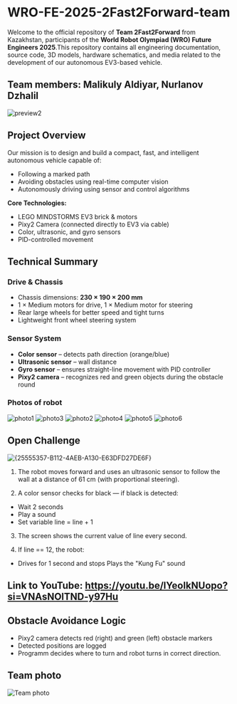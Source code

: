 # WRO-FE-2025-2Fast2Forward-team
Welcome to the official repository of **Team 2Fast2Forward** from Kazakhstan, participants of the **World Robot Olympiad (WRO) Future Engineers 2025**.This repository contains all engineering documentation, source code, 3D models, hardware schematics, and media related to the development of our autonomous EV3-based vehicle. 
## Team members: Malikuly Aldiyar, Nurlanov Dzhalil

![preview2](https://github.com/user-attachments/assets/a29509b0-afce-4198-8052-537fa538f86d)

## Project Overview

Our mission is to design and build a compact, fast, and intelligent autonomous vehicle capable of:

- Following a marked path
- Avoiding obstacles using real-time computer vision
- Autonomously driving using sensor and control algorithms

**Core Technologies:**
- LEGO MINDSTORMS EV3 brick & motors
- Pixy2 Camera (connected directly to EV3 via cable)
- Color, ultrasonic, and gyro sensors
- PID-controlled movement

## Technical Summary

### Drive & Chassis

- Chassis dimensions: **230 × 190 × 200 mm**
- 1 × Medium motors for drive, 1 × Medium motor for steering
- Rear large wheels for better speed and tight turns
- Lightweight front wheel steering system

### Sensor System

- **Color sensor** – detects path direction (orange/blue)
- **Ultrasonic sensor** – wall distance
- **Gyro sensor** – ensures straight-line movement with PID controller
- **Pixy2 camera** – recognizes red and green objects during the obstacle round

### Photos of robot
![photo1](https://github.com/user-attachments/assets/88275ad2-432f-4e03-a3fd-e1ecc41c92a8)
![photo3](https://github.com/user-attachments/assets/c06869b0-6ebe-4701-b5a8-91e420653d27)
![photo2](https://github.com/user-attachments/assets/53c9a823-8810-4864-bd32-61579632f31f)
![photo4](https://github.com/user-attachments/assets/8ff3bd48-07a2-4f93-8a78-e4a726ca3f4b)
![photo5](https://github.com/user-attachments/assets/488bd7d0-920f-470d-a573-8f7b915256e4)
![photo6](https://github.com/user-attachments/assets/41b5eede-4352-4352-9438-da3a8381cb4e)

## Open Challenge
![{25555357-B112-4AEB-A130-E63DFD27DE6F}](https://github.com/user-attachments/assets/1131fb5d-a43f-4af9-b7d4-89e1067f62b9)
1. The robot moves forward and uses an ultrasonic sensor to follow the wall at a distance of 61 cm (with proportional steering).

2. A color sensor checks for black — if black is detected:
- Wait 2 seconds
- Play a sound
- Set variable line = line + 1

3. The screen shows the current value of line every second.

4. If line == 12, the robot:
- Drives for 1 second and stops
Plays the "Kung Fu" sound
## Link to YouTube: https://youtu.be/lYeoIkNUopo?si=VNAsNOlTND-y97Hu

## Obstacle Avoidance Logic

- Pixy2 camera detects red (right) and green (left) obstacle markers
- Detected positions are logged
- Programm decides where to turn and robot turns in correct direction.

## Team photo
![Team photo](https://github.com/user-attachments/assets/e525b1ea-c73b-4389-8844-296973a7db4d)
